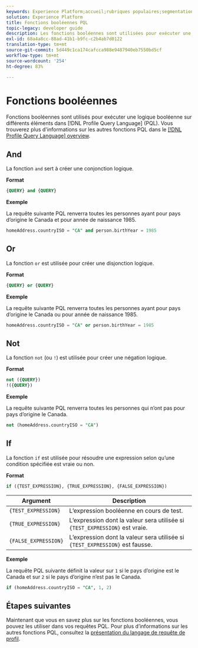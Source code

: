 ```yaml
---
keywords: Experience Platform;accueil;rubriques populaires;segmentation;Segmentation;Segmentation Service;pql;PQL;Profil Requête Language;boolean fonctions;boolean;
solution: Experience Platform
title: Fonctions booléennes PQL
topic-legacy: developer guide
description: Les fonctions booléennes sont utilisées pour exécuter une logique booléenne sur différents éléments dans le langage de requête de profil (PQL).
exl-id: 68a4a8cc-88ad-41b1-b9fc-c2b4ab7d0122
translation-type: tm+mt
source-git-commit: 5d449c1ca174cafcca988e9487940eb7550bd5cf
workflow-type: tm+mt
source-wordcount: '254'
ht-degree: 83%

---
```


# Fonctions booléennes

Fonctions booléennes sont utilisés pour exécuter une logique booléenne sur différents éléments dans [!DNL Profile Query Language] (PQL).  Vous trouverez plus d&#39;informations sur les autres fonctions PQL dans le [[!DNL Profile Query Language] overview](./overview.md).

## And

La fonction `and` sert à créer une conjonction logique.

**Format**

```sql
{QUERY} and {QUERY}
```

**Exemple**

La requête suivante PQL renverra toutes les personnes ayant pour pays d’origine le Canada et pour année de naissance 1985.

```sql
homeAddress.countryISO = "CA" and person.birthYear = 1985
```

## Or

La fonction `or` est utilisée pour créer une disjonction logique.

**Format**

```sql
{QUERY} or {QUERY}
```

**Exemple**

La requête suivante PQL renverra toutes les personnes ayant pour pays d’origine le Canada ou pour année de naissance 1985.

```sql
homeAddress.countryISO = "CA" or person.birthYear = 1985
```

## Not

La fonction `not` (ou `!`) est utilisée pour créer une négation logique.

**Format**

```sql
not ({QUERY})
!({QUERY})
```

**Exemple**

La requête suivante PQL renverra toutes les personnes qui n’ont pas pour pays d’origine le Canada.

```sql
not (homeAddress.countryISO = "CA")
```

## If

La fonction `if` est utilisée pour résoudre une expression selon qu’une condition spécifiée est vraie ou non.

**Format**

```sql
if ({TEST_EXPRESSION}, {TRUE_EXPRESSION}, {FALSE_EXPRESSION})
```

| Argument | Description |
| --------- | ----------- |
| `{TEST_EXPRESSION}` | L’expression booléenne en cours de test. |
| `{TRUE_EXPRESSION}` | L’expression dont la valeur sera utilisée si `{TEST_EXPRESSION}` est vraie. |
| `{FALSE_EXPRESSION}` | L’expression dont la valeur sera utilisée si `{TEST_EXPRESSION}` est fausse. |

**Exemple**

La requête PQL suivante définit la valeur sur `1` si le pays d’origine est le Canada et sur `2` si le pays d’origine n’est pas le Canada.

```sql
if (homeAddress.countryISO = "CA", 1, 2)
```

## Étapes suivantes

Maintenant que vous en savez plus sur les fonctions booléennes, vous pouvez les utiliser dans vos requêtes PQL. Pour plus d’informations sur les autres fonctions PQL, consultez la [présentation du langage de requête de profil](./overview.md).
